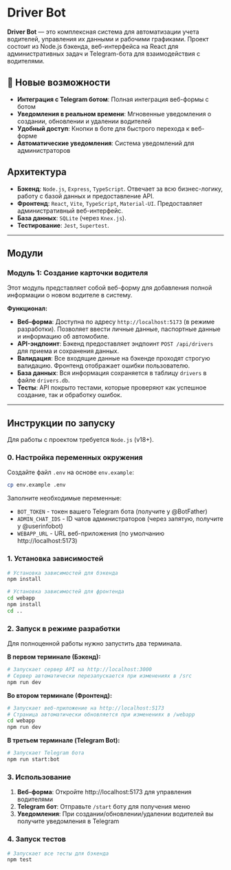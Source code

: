 # Driver Bot

**Driver Bot** — это комплексная система для автоматизации учета водителей, управления их данными и рабочими графиками. Проект состоит из Node.js бэкенда, веб-интерфейса на React для административных задач и Telegram-бота для взаимодействия с водителями.

## 🚀 Новые возможности

- **Интеграция с Telegram ботом**: Полная интеграция веб-формы с ботом
- **Уведомления в реальном времени**: Мгновенные уведомления о создании, обновлении и удалении водителей
- **Удобный доступ**: Кнопки в боте для быстрого перехода к веб-форме
- **Автоматические уведомления**: Система уведомлений для администраторов

## Архитектура

- **Бэкенд**: `Node.js`, `Express`, `TypeScript`. Отвечает за всю бизнес-логику, работу с базой данных и предоставление API.
- **Фронтенд**: `React`, `Vite`, `TypeScript`, `Material-UI`. Предоставляет административный веб-интерфейс.
- **База данных**: `SQLite` (через `Knex.js`).
- **Тестирование**: `Jest`, `Supertest`.

---

## Модули

### Модуль 1: Создание карточки водителя

Этот модуль представляет собой веб-форму для добавления полной информации о новом водителе в систему.

**Функционал:**
-   **Веб-форма**: Доступна по адресу `http://localhost:5173` (в режиме разработки). Позволяет ввести личные данные, паспортные данные и информацию об автомобиле.
-   **API-эндпоинт**: Бэкенд предоставляет эндпоинт `POST /api/drivers` для приема и сохранения данных.
-   **Валидация**: Все входящие данные на бэкенде проходят строгую валидацию. Фронтенд отображает ошибки пользователю.
-   **База данных**: Вся информация сохраняется в таблицу `drivers` в файле `drivers.db`.
-   **Тесты**: API покрыто тестами, которые проверяют как успешное создание, так и обработку ошибок.

---

## Инструкции по запуску

Для работы с проектом требуется `Node.js` (v18+).

### 0. Настройка переменных окружения

Создайте файл `.env` на основе `env.example`:

```bash
cp env.example .env
```

Заполните необходимые переменные:
- `BOT_TOKEN` - токен вашего Telegram бота (получите у @BotFather)
- `ADMIN_CHAT_IDS` - ID чатов администраторов (через запятую, получите у @userinfobot)
- `WEBAPP_URL` - URL веб-приложения (по умолчанию http://localhost:5173)

### 1. Установка зависимостей

```bash
# Установка зависимостей для бэкенда
npm install

# Установка зависимостей для фронтенда
cd webapp
npm install
cd ..
```

### 2. Запуск в режиме разработки

Для полноценной работы нужно запустить два терминала.

**В первом терминале (Бэкенд):**
```bash
# Запускает сервер API на http://localhost:3000
# Сервер автоматически перезапускается при изменениях в /src
npm run dev
```

**Во втором терминале (Фронтенд):**
```bash
# Запускает веб-приложение на http://localhost:5173
# Страница автоматически обновляется при изменениях в /webapp
cd webapp
npm run dev
```

**В третьем терминале (Telegram Bot):**
```bash
# Запускает Telegram бота
npm run start:bot
```

### 3. Использование

1. **Веб-форма**: Откройте http://localhost:5173 для управления водителями
2. **Telegram бот**: Отправьте `/start` боту для получения меню
3. **Уведомления**: При создании/обновлении/удалении водителей вы получите уведомления в Telegram

### 4. Запуск тестов

```bash
# Запускает все тесты для бэкенда
npm test
```
